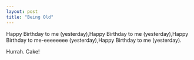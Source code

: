 ```yaml
---
layout: post
title: "Being Old"
---
```

Happy Birthday to me (yesterday),Happy Birthday to me (yesterday),Happy
Birthday to me-eeeeeeee (yesterday),Happy Birthday to me (yesterday).

Hurrah. Cake!
